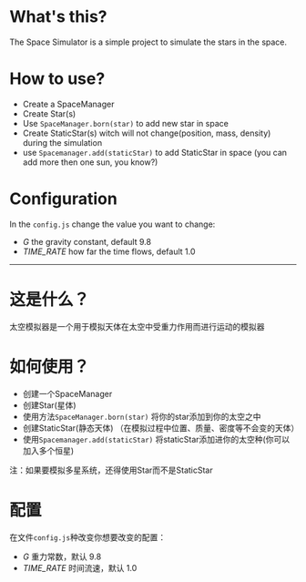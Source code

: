# What's this?

The Space Simulator is a simple project to simulate the stars in the space.

# How to use?

- Create a SpaceManager
- Create Star(s)
- Use `SpaceManager.born(star)` to add new star in space
- Create StaticStar(s) witch will not change(position, mass, density) during the simulation
- use `Spacemanager.add(staticStar)` to add StaticStar in space (you can add more then one sun, you know?)

# Configuration

In the `config.js` change the value you want to change:

- *G* the gravity constant, default 9.8
- *TIME_RATE* how far the time flows, default 1.0

---
# 这是什么？

太空模拟器是一个用于模拟天体在太空中受重力作用而进行运动的模拟器

# 如何使用？

- 创建一个SpaceManager
- 创建Star(星体)
- 使用方法`SpaceManager.born(star)` 将你的star添加到你的太空之中
- 创建StaticStar(静态天体) （在模拟过程中位置、质量、密度等不会变的天体）
- 使用`Spacemanager.add(staticStar)` 将staticStar添加进你的太空种(你可以加入多个恒星)

注：如果要模拟多星系统，还得使用Star而不是StaticStar

# 配置

在文件`config.js`种改变你想要改变的配置：

- *G* 重力常数，默认 9.8
- *TIME_RATE* 时间流速，默认 1.0